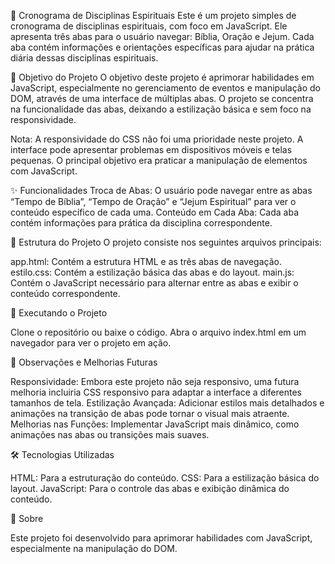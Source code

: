 📅 Cronograma de Disciplinas Espirituais
Este é um projeto simples de cronograma de disciplinas espirituais, com foco em JavaScript. Ele apresenta três abas para o usuário navegar: Bíblia, Oração e Jejum. Cada aba contém informações e orientações específicas para ajudar na prática diária dessas disciplinas espirituais.

🎯 Objetivo do Projeto
O objetivo deste projeto é aprimorar habilidades em JavaScript, especialmente no gerenciamento de eventos e manipulação do DOM, através de uma interface de múltiplas abas. O projeto se concentra na funcionalidade das abas, deixando a estilização básica e sem foco na responsividade.

Nota: A responsividade do CSS não foi uma prioridade neste projeto. A interface pode apresentar problemas em dispositivos móveis e telas pequenas. O principal objetivo era praticar a manipulação de elementos com JavaScript.

✨ Funcionalidades
Troca de Abas: O usuário pode navegar entre as abas “Tempo de Bíblia”, “Tempo de Oração” e “Jejum Espiritual” para ver o conteúdo específico de cada uma.
Conteúdo em Cada Aba: Cada aba contém informações  para  prática da disciplina correspondente.

📂 Estrutura do Projeto
O projeto consiste nos seguintes arquivos principais:

app.html: Contém a estrutura HTML e as três abas de navegação.
estilo.css: Contém a estilização básica das abas e do layout.
main.js: Contém o JavaScript necessário para alternar entre as abas e exibir o conteúdo correspondente.


🚀 Executando o Projeto

Clone o repositório ou baixe o código.
Abra o arquivo index.html em um navegador para ver o projeto em ação.

📌 Observações e Melhorias Futuras

Responsividade: Embora este projeto não seja responsivo, uma futura melhoria incluiria CSS responsivo para adaptar a interface a diferentes tamanhos de tela.
Estilização Avançada: Adicionar estilos mais detalhados e animações na transição de abas pode tornar o visual mais atraente.
Melhorias nas Funções: Implementar JavaScript mais dinâmico, como animações nas abas ou transições mais suaves.


🛠️ Tecnologias Utilizadas

HTML: Para a estruturação do conteúdo.
CSS: Para a estilização básica do layout.
JavaScript: Para o controle das abas e exibição dinâmica do conteúdo.

📖 Sobre


Este projeto foi desenvolvido para aprimorar habilidades com JavaScript, especialmente na manipulação do DOM.
